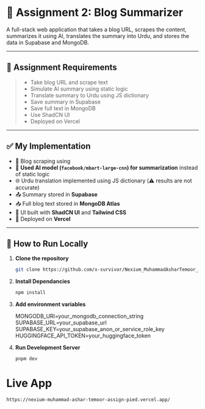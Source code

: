 # 📝 Assignment 2: Blog Summarizer

A full-stack web application that takes a blog URL, scrapes the content, summarizes it using AI, translates the summary into Urdu, and stores the data in Supabase and MongoDB.

---

## 🎯 Assignment Requirements

> - Take blog URL and scrape text
> - Simulate AI summary using static logic
> - Translate summary to Urdu using JS dictionary
> - Save summary in Supabase
> - Save full text in MongoDB
> - Use ShadCN UI
> - Deployed on Vercel

---

## ✅ My Implementation

- 🔎 Blog scraping using
- 🤖 **Used AI model (`facebook/mbart-large-cnn`) for summarization** instead of static logic
- 🌐 Urdu translation implemented using JS dictionary (⚠️ results are not accurate)
- 📤 Summary stored in **Supabase**
- 📥 Full blog text stored in **MongoDB Atlas**
- 💄 UI built with **ShadCN UI** and **Tailwind CSS**
- 🚀 Deployed on **Vercel**

---

## 🧪 How to Run Locally

1. **Clone the repository**

   ```bash
   git clone https://github.com/x-survivor/Nexium_MuhammadAsharTemoor_Assign2.git

   ```

2. **Install Dependancies**

   ```bash
   npm install

   ```

3. **Add environment variables**

   MONGODB_URI=your_mongodb_connection_string
   SUPABASE_URL=your_supabase_url
   SUPABASE_KEY=your_supabase_anon_or_service_role_key
   HUGGINGFACE_API_TOKEN=your_huggingface_token
   
5. **Run Development Server**
   ```bash
   pnpm dev

# Live App

    https://nexium-muhammad-ashar-temoor-assign-pied.vercel.app/
